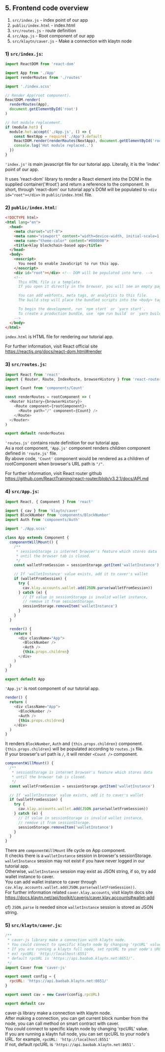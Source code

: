 ## 5. Frontend code overview

1) `src/index.js` - index point of our app  
2) `public/index.html` - index.html  
3) `src/routes.js` - route definition  
4) `src/App.js` - Root component of our app  
5) `src/klaytn/caver.js` - Make a connection with klaytn node  

### 1) `src/index.js`:  
```js
import ReactDOM from 'react-dom'

import App from './App'
import renderRoutes from './routes'

import './index.scss'

// Render App(root component).
ReactDOM.render(
  renderRoutes(App),
  document.getElementById('root')
)

// hot module replacement.
if (module.hot) {
  module.hot.accept('./App.js', () => {
    const NextApp = require('./App').default
    ReactDOM.render(renderRoutes(NextApp), document.getElementById('root'))
    console.log('Hot module replaced..')
  })
}
```
`'index.js'` is main javascript file for our tutorial app. Literally, it is the 'index' point of our app.

It uses 'react-dom' library to render a React element into the DOM in the supplied container('#root') and return a reference to the component. In short, through 'react-dom' our tutorial app's DOM will be populated to `<div id="root"></div>` in `public/index.html` file.

### 2) `public/index.html`:  
```html
<!DOCTYPE html>
<html lang="en">
  <head>
    <meta charset="utf-8">
    <meta name="viewport" content="width=device-width, initial-scale=1, shrink-to-fit=no">
    <meta name="theme-color" content="#000000">
    <title>klay blockchain-based app</title>
  </head>
  <body>
    <noscript>
      You need to enable JavaScript to run this app.
    </noscript>
    <div id="root"></div> <!-- DOM will be populated into here. -->
    <!--
      This HTML file is a template.
      If you open it directly in the browser, you will see an empty page.

      You can add webfonts, meta tags, or analytics to this file.
      The build step will place the bundled scripts into the <body> tag.

      To begin the development, run `npm start` or `yarn start`.
      To create a production bundle, use `npm run build` or `yarn build`.
    -->
  </body>
</html>

```

`index.html` is HTML file for rendering our tutorial app.

For further information, visit React official site https://reactjs.org/docs/react-dom.html#render

### 3) `src/routes.js`:  

```js
import React from 'react'
import { Router, Route, IndexRoute, browserHistory } from 'react-router'

import Count from 'components/Count'

const renderRoutes = rootComponent => (
  <Router history={browserHistory}>
    <Route component={rootComponent}>
      <Route path="/" component={Count} />
    </Route>
  </Router>
)

export default renderRoutes
```

`'routes.js'` contains route definition for our tutorial app.  
As a root component, `'App.js'` component renders children component defined in `'route.js'` file.  
By above code, `'Count'` component would be rendered as a children of rootComponent when browser's URL path is `"/"`.

For further information, visit React router github https://github.com/ReactTraining/react-router/blob/v3.2.1/docs/API.md


### 4) `src/App.js`:  

```js
import React, { Component } from 'react'

import { cav } from 'klaytn/caver'
import BlockNumber from 'components/BlockNumber'
import Auth from 'components/Auth'

import './App.scss'

class App extends Component {
  componentWillMount() {
    /**
     * sessionStorage is internet browser's feature which stores data
     * until the browser tab is closed.
     */
    const walletFromSession = sessionStorage.getItem('walletInstance')

    // If 'walletInstance' value exists, add it to caver's wallet
    if (walletFromSession) {
      try {
        cav.klay.accounts.wallet.add(JSON.parse(walletFromSession))
      } catch (e) {
        // If value in sessionStorage is invalid wallet instance,
        // remove it from sessionStorage.
        sessionStorage.removeItem('walletInstance')
      }
    }
  }

  render() {
    return (
      <div className="App">
        <BlockNumber />
        <Auth />
        {this.props.children}
      </div>
    )
  }
}

export default App

```

`'App.js'` is root component of our tutorial app.


```js
render() {
  return (
    <div className="App">
      <BlockNumber />
      <Auth />
      {this.props.children}
    </div>
  )
}
```

It renders `BlockNumber`, `Auth` and `{this.props.children}` component.  
`{this.props.children}` will be populated according to `routes.js` file.  
If your browser's url path is `/`, it will render `<Count />` component.

```js
componentWillMount() {
  /**
   * sessionStorage is internet browser's feature which stores data
   * until the browser tab is closed.
   */
  const walletFromSession = sessionStorage.getItem('walletInstance')

  // If 'walletInstance' value exists, add it to caver's wallet
  if (walletFromSession) {
    try {
      cav.klay.accounts.wallet.add(JSON.parse(walletFromSession))
    } catch (e) {
      // If value in sessionStorage is invalid wallet instance,
      // remove it from sessionStorage.
      sessionStorage.removeItem('walletInstance')
    }
  }
}
```

There are `componentWillMount` life cycle on App component.  
It checks there is a `walletInstance` session in browser's sessionStorage.  
`walletInstance` session may not exist if you have never logged in our tutorial app.  
Otherwise, `walletInstance` session may exist as JSON string, if so, try add wallet instance to caver.  
You can add wallet instance to caver through `cav.klay.accounts.wallet.add(JSON.parse(walletFromSession))`.  
For further information related `caver.klay.accounts`, visit klaytn docs site https://docs.klaytn.net/api/toolkit/caverjs/caver.klay.accounts#wallet-add  

cf) `JSON.parse` is needed since `walletInstance` session is stored as JSON string.

### 5) `src/klaytn/caver.js`:  

```js
/**
 * caver-js library make a connection with klaytn node.
 * You could connect to specific klaytn node by changing 'rpcURL' value.
 * If you are running a klaytn full node, set rpcURL to your node's URL.
 * ex) rpcURL: 'http://localhost:8551'
 * default rpcURL is 'https://api.baobab.klaytn.net:8651/'.
 */
import Caver from 'caver-js'

export const config = {
  rpcURL: 'https://api.baobab.klaytn.net:8651/'
}

export const cav = new Caver(config.rpcURL)

export default cav
```

caver-js library make a connection with klaytn node.  
After making a connection, you can get current block number from the node, you can call method on smart contract with caver.  
You could connect to specific klaytn node by changing 'rpcURL' value.  
If you are running a klaytn full node, you can set rpcURL to your node's URL. for example, `rpcURL: 'http://localhost:8551'`  
If not, default rpcURL is `'https://api.baobab.klaytn.net:8651'`.
